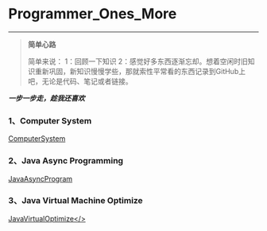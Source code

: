 # Programmer_Ones_More
------

> **简单心路**
>
> 简单来说：
> 1：回顾一下知识
>   2：感觉好多东西逐渐忘却。想着空闲时旧知识重新巩固，新知识慢慢学些，那就索性平常看的东西记录到GitHub上吧，无论是代码、笔记或者链接。

***一步一步走，趁我还喜欢***

### 1、Computer System

<a href = "https://github.com/GingJing/Programmer_Ones_More/tree/master/ComputerSystem">ComputerSystem</a>

### 2、Java Async Programming

<a href = "https://github.com/GingJing/Programmer_Ones_More/tree/master/JavaAsyncProgram">JavaAsyncProgram</a>

### 3、Java Virtual Machine Optimize

<a href = "https://github.com/GingJing/Programmer_Ones_More/tree/master/JavaVirtualOptimize">JavaVirtualOptimize</>